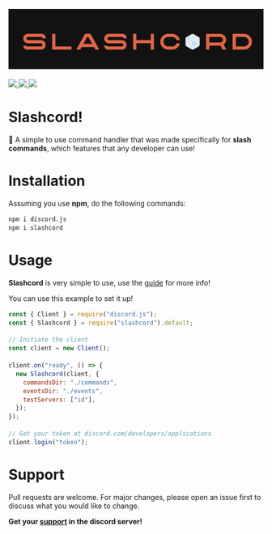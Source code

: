 ![Slashcord](./src/utils/download.png)
<br>
<br>
<a href="https://npmjs.com/package/slashcord"><img src="https://img.shields.io/npm/dt/slashcord.svg?maxAge=3600"> </img></a>
<a href="https://npmjs.com/package/slashcord"><img src="https://img.shields.io/npm/v/slashcord.svg"> </img></a>
<a href="https://discord.gg/36nFHPmRqk"> <img src="https://img.shields.io/discord/816799011277242398?color=7289da&logo=discord&logoColor=white"/> </a>

# Slashcord!

📌
A simple to use command handler that was made specifically
for **slash commands**, which features that any developer can use!

# Installation

Assuming you use **npm**, do the following commands:

```bash
npm i discord.js
npm i slashcord
```

# Usage

**Slashcord** is very simple to use, use the [guide](https://slashcord.gitbook.io/home/) for more info!

You can use this example to set it up!

```js
const { Client } = require("discord.js");
const { Slashcord } = require("slashcord").default;

// Initiate the client
const client = new Client();

client.on("ready", () => {
  new Slashcord(client, {
    commandsDir: "./commands",
    eventsDir: "./events",
    testServers: ["id"],
  });
});

// Get your token at discord.com/developers/applications
client.login("token");
```

# Support

Pull requests are welcome. For major changes, please open an issue first to discuss what you would like to change.

**Get your [support](https://discord.gg/36nFHPmRqk) in the discord server!**
